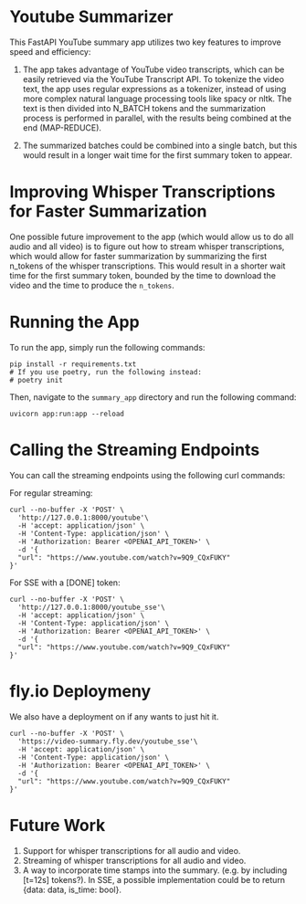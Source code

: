 # Youtube Summarizer
This FastAPI YouTube summary app utilizes two key features to improve speed and efficiency:

1. The app takes advantage of YouTube video transcripts, which can be easily retrieved via the YouTube Transcript API.
To tokenize the video text, the app uses regular expressions as a tokenizer, instead of using more complex natural language processing tools like spacy or nltk. The text is then divided into N_BATCH tokens and the summarization process is performed in parallel, with the results being combined at the end (MAP-REDUCE).

2. The summarized batches could be combined into a single batch, but this would result in a longer wait time for the first summary token to appear.

# Improving Whisper Transcriptions for Faster Summarization
One possible future improvement to the app (which would allow us to do all audio and all video) is to figure out how to stream whisper transcriptions, which would allow for faster summarization by summarizing the first n_tokens of the whisper transcriptions. This would result in a shorter wait time for the first summary token, bounded by the time to download the video and the time to produce the `n_tokens`.

# Running the App
To run the app, simply run the following commands:

```
pip install -r requirements.txt
# If you use poetry, run the following instead:
# poetry init
```

Then, navigate to the `summary_app` directory and run the following command:

```
uvicorn app:run:app --reload
```

# Calling the Streaming Endpoints
You can call the streaming endpoints using the following curl commands:

For regular streaming:

```
curl --no-buffer -X 'POST' \
  'http://127.0.0.1:8000/youtube'\
  -H 'accept: application/json' \
  -H 'Content-Type: application/json' \
  -H 'Authorization: Bearer <OPENAI_API_TOKEN>' \
  -d '{
  "url": "https://www.youtube.com/watch?v=9Q9_CQxFUKY"
}'
```
For SSE with a [DONE] token:

```
curl --no-buffer -X 'POST' \
  'http://127.0.0.1:8000/youtube_sse'\
  -H 'accept: application/json' \
  -H 'Content-Type: application/json' \
  -H 'Authorization: Bearer <OPENAI_API_TOKEN>' \
  -d '{
  "url": "https://www.youtube.com/watch?v=9Q9_CQxFUKY"
}'
```

# fly.io Deploymeny

We also have a deployment on if any wants to just hit it. 

```
curl --no-buffer -X 'POST' \
  'https://video-summary.fly.dev/youtube_sse'\
  -H 'accept: application/json' \
  -H 'Content-Type: application/json' \
  -H 'Authorization: Bearer <OPENAI_API_TOKEN>' \
  -d '{
  "url": "https://www.youtube.com/watch?v=9Q9_CQxFUKY"
}'
```

# Future Work
1. Support for whisper transcriptions for all audio and video.
2. Streaming of whisper transcriptions for all audio and video.
3. A way to incorporate time stamps into the summary. (e.g. by including [t=12s] tokens?). In SSE, a possible implementation could be to return {data: data, is_time: bool}.
